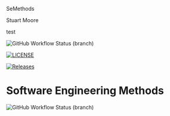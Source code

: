 SeMethods

Stuart Moore

test

![GitHub Workflow Status (branch)](https://img.shields.io/github/actions/workflow/status/Stuart-Moore-40623146/SoftwareMethods/main.yml?branch=master)

[![LICENSE](https://img.shields.io/github/license/Stuart-Moore-40623146/SoftwareMethods.svg?style=flat-square)](https://github.com/Stuart-Moore-40623146/SoftwareMethods/blob/master/LICENSE)

[![Releases](https://img.shields.io/github/release/Stuart-Moore-40623146/SoftwareMethods/all.svg?style=flat-square)](https://github.com/Stuart-Moore-40623146/SoftwareMethods/releases)


# Software Engineering Methods
![GitHub Workflow Status (branch)](https://img.shields.io/github/actions/workflow/status/Stuart-Moore-40623146/SoftwareMethods/main.yml?branch=develop)